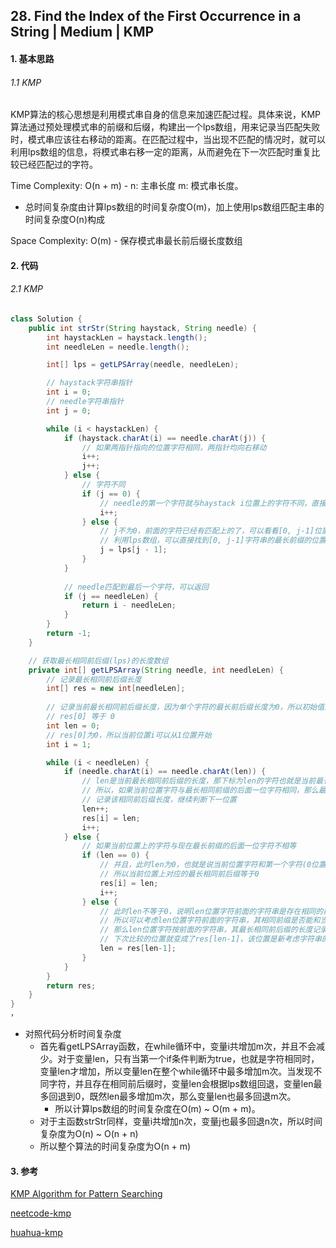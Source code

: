 ## 28. Find the Index of the First Occurrence in a String | Medium | KMP
#### 1. 基本思路
###### 1.1 KMP

​	KMP算法的核心思想是利用模式串自身的信息来加速匹配过程。具体来说，KMP算法通过预处理模式串的前缀和后缀，构建出一个lps数组，用来记录当匹配失败时，模式串应该往右移动的距离。在匹配过程中，当出现不匹配的情况时，就可以利用lps数组的信息，将模式串右移一定的距离，从而避免在下一次匹配时重复比较已经匹配过的字符。

Time Complexity: O(n + m) - n: 主串长度 m: 模式串长度。

* 总时间复杂度由计算lps数组的时间复杂度O(m)，加上使用lps数组匹配主串的时间复杂度O(n)构成

Space Complexity: O(m) - 保存模式串最长前后缀长度数组

#### 2. 代码
###### 2.1 KMP
```java
class Solution {
    public int strStr(String haystack, String needle) {
        int haystackLen = haystack.length();
        int needleLen = needle.length();

        int[] lps = getLPSArray(needle, needleLen);

        // haystack字符串指针
        int i = 0;
        // needle字符串指针
        int j = 0;

        while (i < haystackLen) {
            if (haystack.charAt(i) == needle.charAt(j)) {
                // 如果两指针指向的位置字符相同，两指针均向右移动
                i++;
                j++;
            } else {
                // 字符不同
                if (j == 0) {
                    // needle的第一个字符就与haystack i位置上的字符不同，直接比较下一个位置
                    i++;
                } else {
                    // j不为0，前面的字符已经有匹配上的了，可以看看[0, j-1]位置上的字符串能不能匹配
                    // 利用lps数组，可以直接找到[0, j-1]字符串的最长前缀的位置，即lps[j - 1]
                    j = lps[j - 1];
                }
            }
            
            // needle匹配到最后一个字符，可以返回
            if (j == needleLen) {
                return i - needleLen;
            }
        }
        return -1;
    }

    // 获取最长相同前后缀(lps)的长度数组
    private int[] getLPSArray(String needle, int needleLen) {
        // 记录最长相同前后缀长度
        int[] res = new int[needleLen];
        
        // 记录当前最长相同前后缀长度，因为单个字符的最长前后缀长度为0，所以初始值为0
        // res[0] 等于 0
        int len = 0;
        // res[0]为0，所以当前位置i可以从1位置开始
        int i = 1;

        while (i < needleLen) {
            if (needle.charAt(i) == needle.charAt(len)) {
                // len是当前最长相同前后缀的长度，那下标为len的字符也就是当前最长相同前缀的后面一位字符
                // 所以，如果当前位置字符与最长相同前缀的后面一位字符相同，那么最长相同前后缀长度可以增加一位
                // 记录该相同前后缀长度，继续判断下一位置
                len++;
                res[i] = len;
                i++;
            } else {
                // 如果当前位置上的字符与现在最长前缀的后面一位字符不相等
                if (len == 0) {
                    // 并且，此时len为0，也就是说当前位置字符和第一个字符(0位置)不相同，构不成相同的前后缀
                    // 所以当前位置上对应的最长相同前后缀等于0
                    res[i] = len;
                    i++;
                } else {
                    // 此时len不等于0，说明len位置字符前面的字符串是存在相同的前后缀的
                    // 所以可以考虑len位置字符前面的字符串，其相同前缀是否能和当前位置的字符构成相同前后缀
                    // 那么len位置字符按前面的字符串，其最长相同前后缀的长度记录在res[len-1]中
                    // 下次比较的位置就变成了res[len-1]，该位置是新考虑字符串的最长相同前缀的后面一位字符
                    len = res[len-1];
                }
            }
        }
        return res;
    }
}
，
```

* 对照代码分析时间复杂度
    * 首先看getLPSArray函数，在while循环中，变量i共增加m次，并且不会减少。对于变量len，只有当第一个if条件判断为true，也就是字符相同时，变量len才增加，所以变量len在整个while循环中最多增加m次。当发现不同字符，并且存在相同前后缀时，变量len会根据lps数组回退，变量len最多回退到0，既然len最多增加m次，那么变量len也最多回退m次。
        * 所以计算lps数组的时间复杂度在O(m) ~ O(m + m)。
    * 对于主函数strStr同样，变量i共增加n次，变量j也最多回退n次，所以时间复杂度为O(n) ~ O(n + n)
    * 所以整个算法的时间复杂度为O(n + m)

#### 3. 参考

[KMP Algorithm for Pattern Searching](https://www.geeksforgeeks.org/kmp-algorithm-for-pattern-searching/)

[neetcode-kmp](https://www.youtube.com/watch?v=JoF0Z7nVSrA)

[huahua-kmp](https://www.youtube.com/watch?v=uKr9qIZMtzw)